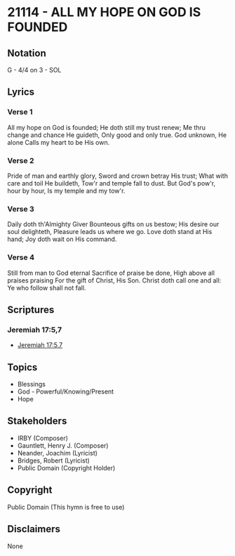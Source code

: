 # 21114 - ALL MY HOPE ON GOD IS FOUNDED

## Notation

G - 4/4 on 3 - SOL

## Lyrics

### Verse 1

All my hope on God is founded; He doth still my trust renew; Me thru change and chance He guideth, Only good and only true. God unknown, He alone Calls my heart to be His own.

### Verse 2

Pride of man and earthly glory, Sword and crown betray His trust; What with care and toil He buildeth, Tow'r and temple fall to dust. But God's pow'r, hour by hour, Is my temple and my tow'r.

### Verse 3

Daily doth th'Almighty Giver Bounteous gifts on us bestow; His desire our soul delighteth, Pleasure leads us where we go. Love doth stand at His hand; Joy doth wait on His command.

### Verse 4

Still from man to God eternal Sacrifice of praise be done, High above all praises praising For the gift of Christ, His Son. Christ doth call one and all: Ye who follow shall not fall. 


## Scriptures

### Jeremiah 17:5,7

- [Jeremiah 17:5,7](https://www.biblegateway.com/passage/?search=Jeremiah%2017%3A5%2C7)


## Topics

- Blessings
- God - Powerful/Knowing/Present
- Hope

## Stakeholders

- IRBY (Composer)
- Gauntlett, Henry J. (Composer)
- Neander, Joachim (Lyricist)
- Bridges, Robert (Lyricist)
- Public Domain (Copyright Holder)

## Copyright

Public Domain
(This hymn is free to use)

## Disclaimers

None

